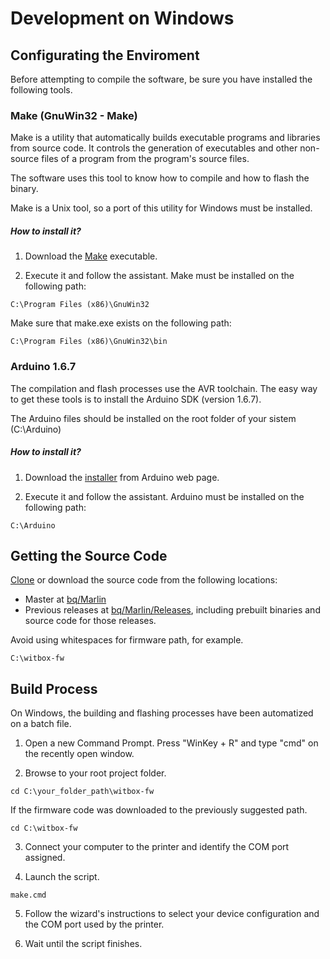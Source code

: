 # Development on Windows
## Configurating the Enviroment

Before attempting to compile the software, be sure you have installed the following tools.

### Make (GnuWin32 - Make)
Make is a utility that automatically builds executable programs and libraries from source code. It controls the generation of executables and other non-source files of a program from the program's source files.

The software uses this tool to know how to compile and how to flash the binary.

Make is a Unix tool, so a port of this utility for Windows must be installed.

##### How to install it?
1. Download the [Make](http://sourceforge.net/projects/gnuwin32/files/make/3.81/make-3.81.exe/download) executable.

2. Execute it and follow the assistant.
Make must be installed on the following path:

```
C:\Program Files (x86)\GnuWin32
```

Make sure that make.exe exists on the following path:

```
C:\Program Files (x86)\GnuWin32\bin
```

### Arduino 1.6.7
The compilation and flash processes use the AVR toolchain. The easy way to get these tools is to install the Arduino SDK (version 1.6.7).

The Arduino files should be installed on the root folder of your sistem (C:\Arduino)

##### How to install it?
1. Download the [installer](https://www.arduino.cc/download_handler.php?f=/arduino-1.6.7-windows.exe) from Arduino web page.

2. Execute it and follow the assistant. Arduino must be installed on the following path:

  ```
  C:\Arduino
  ```

## Getting the Source Code
[Clone](https://help.github.com/articles/cloning-a-repository/) or download the source code from the following locations:

* Master at [bq/Marlin](https://github.com/bq/Marlin)
* Previous releases at [bq/Marlin/Releases](https://github.com/bq/Marlin/releases), including prebuilt binaries and source code for those releases.

Avoid using whitespaces for firmware path, for example.

  ```
  C:\witbox-fw
  ```

## Build Process
On Windows, the building and flashing processes have been automatized on a batch file.

1. Open a new Command Prompt. Press "WinKey + R" and type "cmd" on the recently open window.

2. Browse to your root project folder.

  ```
  cd C:\your_folder_path\witbox-fw
  ```

  If the firmware code was downloaded to the previously suggested path.

  ```
  cd C:\witbox-fw
  ```

3. Connect your computer to the printer and identify the COM port assigned.

4. Launch the script.

  ```
  make.cmd
  ```

5. Follow the wizard's instructions to select your device configuration and the COM port used by the printer.

6. Wait until the script finishes.
